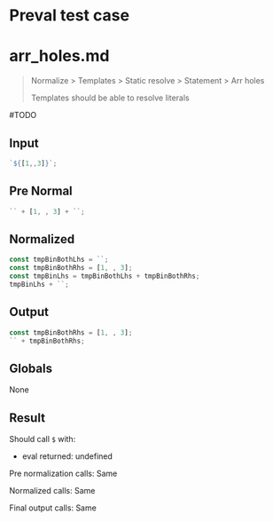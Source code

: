 # Preval test case

# arr_holes.md

> Normalize > Templates > Static resolve > Statement > Arr holes
>
> Templates should be able to resolve literals

#TODO

## Input

`````js filename=intro
`${[1,,3]}`;
`````

## Pre Normal

`````js filename=intro
`` + [1, , 3] + ``;
`````

## Normalized

`````js filename=intro
const tmpBinBothLhs = ``;
const tmpBinBothRhs = [1, , 3];
const tmpBinLhs = tmpBinBothLhs + tmpBinBothRhs;
tmpBinLhs + ``;
`````

## Output

`````js filename=intro
const tmpBinBothRhs = [1, , 3];
`` + tmpBinBothRhs;
`````

## Globals

None

## Result

Should call `$` with:
 - eval returned: undefined

Pre normalization calls: Same

Normalized calls: Same

Final output calls: Same

